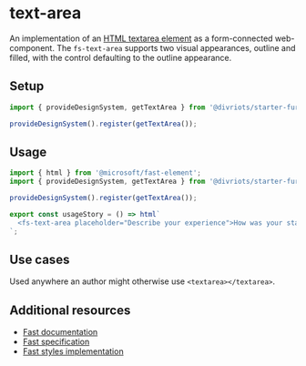 # text-area

An implementation of an [HTML textarea element](https://developer.mozilla.org/en-US/docs/Web/HTML/Element/textarea) as a form-connected web-component. The `fs-text-area` supports two visual appearances, outline and filled, with the control defaulting to the outline appearance.

## Setup

```ts
import { provideDesignSystem, getTextArea } from '@divriots/starter-furious';

provideDesignSystem().register(getTextArea());
```

## Usage

```js preview-story
import { html } from '@microsoft/fast-element';
import { provideDesignSystem, getTextArea } from '@divriots/starter-furious';

provideDesignSystem().register(getTextArea());

export const usageStory = () => html`
  <fs-text-area placeholder="Describe your experience">How was your stay?</fs-text-area>
`;
```

## Use cases

Used anywhere an author might otherwise use `<textarea></textarea>`.

## Additional resources

- [Fast documentation](https://github.com/microsoft/fast/blob/master/packages/web-components/fast-foundation/src/text-area/README.md)
- [Fast specification](https://github.com/microsoft/fast/blob/master/packages/web-components/fast-foundation/src/text-area/text-area.spec.md)
- [Fast styles implementation](https://github.com/microsoft/fast/blob/master/packages/web-components/fast-components/src/text-area/text-area.styles.ts)
